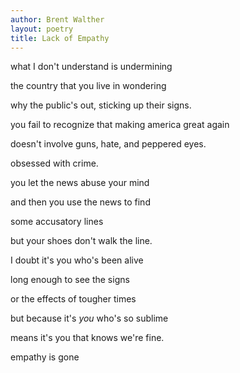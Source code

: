 ```yaml
---
author: Brent Walther
layout: poetry
title: Lack of Empathy
---
```

what I don't understand is undermining

the country that you live in wondering

why the public's out, sticking up their signs.

you fail to recognize that making america great again

doesn't involve guns, hate, and peppered eyes.

obsessed with crime.

you let the news abuse your mind

and then you use the news to find

some accusatory lines

but your shoes don't walk the line.

I doubt it's you who's been alive

long enough to see the signs

or the effects of tougher times

but because it's *you* who's so sublime

means it's you that knows we're fine.

empathy is gone
